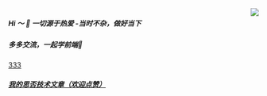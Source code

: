 <img align="right" src="https://github-readme-stats.vercel.app/api?username=booms21&show_icons=true&include_all_commits=true?count_private=true?include_all_commits=true&theme=vue" />

##### Hi ～ 👋      一切源于热爱    -当时不杂，做好当下
##### 多多交流，一起学前端🤔
<a href='javascript:w.segmentfault.com/card/1030000038316507.js?w=0&3rd=1&bg=b7f0d6&bd=85d991&cl=333333&btn=009a61&noBtn=0'>333</a>
##### <a href="https://segmentfault.com/u/luoyangzuichanganxing">我的思否技术文章（欢迎点赞）</a>
